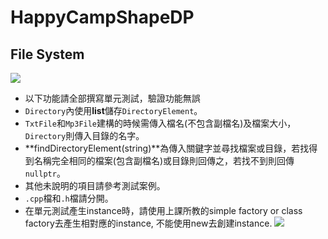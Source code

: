 # HappyCampShapeDP

## File System

![](https://i.imgur.com/StRCrap.jpg)
* 以下功能請全部撰寫單元測試，驗證功能無誤
* `Directory`內使用**list**儲存`DirectoryElement`。
* `TxtFile`和`Mp3File`建構的時候需傳入檔名(不包含副檔名)及檔案大小，`Directory`則傳入目錄的名字。 
* **findDirectoryElement(string)**為傳入關鍵字並尋找檔案或目錄，若找得到名稱完全相同的檔案(包含副檔名)或目錄則回傳之，若找不到則回傳`nullptr`。 
* 其他未說明的項目請參考測試案例。 
* `.cpp`檔和`.h`檔請分開。
* 在單元測試產生instance時，請使用上課所教的simple factory or class factory去產生相對應的instance, 不能使用new去創建instance.
![](https://i.imgur.com/4EbDRvN.png)
